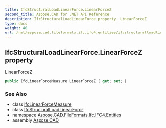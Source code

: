 ```yaml
---
title: IfcStructuralLoadLinearForce.LinearForceZ
second_title: Aspose.CAD for .NET API Reference
description: IfcStructuralLoadLinearForce property. LinearForceZ
type: docs
weight: 40
url: /net/aspose.cad.fileformats.ifc.ifc4.entities/ifcstructuralloadlinearforce/linearforcez/
---
```

## IfcStructuralLoadLinearForce.LinearForceZ property

LinearForceZ

```csharp
public IfcLinearForceMeasure LinearForceZ { get; set; }
```

### See Also

* class [IfcLinearForceMeasure](../../../aspose.cad.fileformats.ifc.ifc4.types/ifclinearforcemeasure/)
* class [IfcStructuralLoadLinearForce](../)
* namespace [Aspose.CAD.FileFormats.Ifc.IFC4.Entities](../../ifcstructuralloadlinearforce/)
* assembly [Aspose.CAD](../../../)


